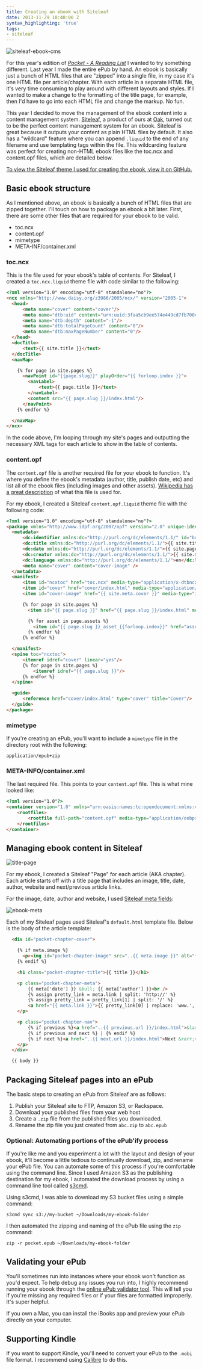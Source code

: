 ```yaml
---
title: Creating an ebook with Siteleaf
date: 2013-11-29 18:48:00 Z
syntax_highlighting: 'true'
tags:
- siteleaf
---
```


![siteleaf-ebook-cms](/uploads/siteleaf-ebook-cms.png)

For this year's edition of [*Pocket - A Reading List*](/downloads/pocket-ii) I wanted to try something different. Last year I made the entire ePub by hand. An ebook is basically just a bunch of HTML files that are "zipped" into a single file, in my case it's one HTML file per article/chapter. With each article in a separate HTML file, it's very time consuming to play around with different layouts and styles. If I wanted to make a change to the formatting of the title page, for example, then I'd have to go into each HTML file and change the markup. No fun.

This year I decided to move the management of the ebook content into a content management system. [Siteleaf](http://siteleaf.com), a product of ours at [Oak](http://oak.is), turned out to be the perfect content management system for an ebook. Siteleaf is great because it outputs your content as plain HTML files by default. It also has a "wildcard" feature where you can append `.liquid` to the end of any filename and use templating tags within the file. This wildcarding feature was perfect for creating non-HTML ebook files like the toc.ncx and content.opf files, which are detailed below.

[To view the Siteleaf theme I used for creating the ebook, view it on GitHub.](https://github.com/sawyerh/pocket-2013)

## Basic ebook structure

As I mentioned above, an ebook is basically a bunch of HTML files that are zipped together. I'll touch on how to package an ebook a bit later. First, there are some other files that are required for your ebook to be valid.

- toc.ncx
- content.opf
- mimetype
- META-INF/container.xml

### toc.ncx

This is the file used for your ebook's table of contents. For Siteleaf, I created a `toc.ncx.liquid` theme file with code similar to the following:

```html
<?xml version="1.0" encoding="utf-8" standalone="no"?>
<ncx xmlns="http://www.daisy.org/z3986/2005/ncx/" version="2005-1">
  <head>
      <meta name="cover" content="cover"/>
      <meta name="dtb:uid" content="urn:uuid:3faa5cb9ee574e449cd7fb700cac580d"/>
      <meta name="dtb:depth" content="-1"/>
      <meta name="dtb:totalPageCount" content="0"/>
      <meta name="dtb:maxPageNumber" content="0"/>
  </head>
  <docTitle>
      <text>{{ site.title }}</text>
  </docTitle>
  <navMap>

    {% for page in site.pages %}
      <navPoint id="{{page.slug}}" playOrder="{{ forloop.index }}">
        <navLabel>
            <text>{{ page.title }}</text>
        </navLabel>
        <content src="{{ page.slug }}/index.html"/>
      </navPoint>
    {% endfor %}

  </navMap>
</ncx>
```

In the code above, I'm looping through my site's pages and outputting the necessary XML tags for each article to show in the table of contents.

### content.opf

The `content.opf` file is another required file for your ebook to function. It's where you define the ebook's metadata (author, title, publish date, etc) and list all of the ebook files (including images and other assets). [Wikipedia has a great description](http://en.wikipedia.org/wiki/EPUB#Open_Packaging_Format_2.0.1) of what this file is used for.

For my ebook, I created a Siteleaf `content.opf.liquid` theme file with the following code:

```html
<?xml version="1.0" encoding="utf-8" standalone="no"?>
<package xmlns="http://www.idpf.org/2007/opf" version="2.0" unique-identifier="bookid">
  <metadata>
      <dc:identifier xmlns:dc="http://purl.org/dc/elements/1.1/" id="bookid">urn:uuid:3faa5cb9ee574e449cd7fb700cac580d</dc:identifier>
      <dc:title xmlns:dc="http://purl.org/dc/elements/1.1/">{{ site.title }}</dc:title>
      <dc:date xmlns:dc="http://purl.org/dc/elements/1.1/">{{ site.pages.last.date | date_to_xmlschema }}</dc:date>
      <dc:creator xmlns:dc="http://purl.org/dc/elements/1.1/">{{ site.meta.author }}</dc:creator>
      <dc:language xmlns:dc="http://purl.org/dc/elements/1.1/">en</dc:language>
      <meta name="cover" content="cover-image" />
  </metadata>
  <manifest>
      <item id="ncxtoc" href="toc.ncx" media-type="application/x-dtbncx+xml"/>
      <item id="cover" href="cover/index.html" media-type="application/xhtml+xml"/>
      <item id="cover-image" href="{{ site.meta.cover }}" media-type="image/jpeg"/>

      {% for page in site.pages %}
        <item id="{{ page.slug }}" href="{{ page.slug }}/index.html" media-type="application/xhtml+xml"/>

        {% for asset in page.assets %}
          <item id="{{ page.slug }}_asset_{{forloop.index}}" href="assets/{{ asset.filename }}" media-type="{{ asset.content_type }}"/>
        {% endfor %}
      {% endfor %}

  </manifest>
  <spine toc="ncxtoc">
      <itemref idref="cover" linear="yes"/>
      {% for page in site.pages %}
          <itemref idref="{{ page.slug }}"/>
      {% endfor %}
  </spine>

  <guide>
      <reference href="cover/index.html" type="cover" title="Cover"/>
  </guide>
</package>
```

### mimetype

If you're creating an ePub, you'll want to include a `mimetype` file in the directory root with the following:

`application/epub+zip`

### META-INFO/container.xml

The last required file. This points to your `content.opf` file. This is what mine looked like:

```html
<?xml version="1.0"?>
<container version="1.0" xmlns="urn:oasis:names:tc:opendocument:xmlns:container">
    <rootfiles>
        <rootfile full-path="content.opf" media-type="application/oebps-package+xml" />
    </rootfiles>
</container>
```

## Managing ebook content in Siteleaf

![title-page](/uploads/title-page.jpg)

For my ebook, I created a Siteleaf "Page" for each article (AKA chapter). Each article starts off with a title page that includes an image, title, date, author, website and next/previous article links.

For the image, date, author and website, I used [Siteleaf meta fields](http://www.siteleaf.com/blog/metadata-in-siteleaf/):

![ebook-meta](/uploads/ebook-meta.png)

Each of my Siteleaf pages used Siteleaf's `default.html` template file. Below is the body of the article template:

```html
  <div id="pocket-chapter-cover">

    {% if meta.image %}
      <p><img id="pocket-chapter-image" src="..{{ meta.image }}" alt="{{ title }}" /></p>
    {% endif %}

    <h1 class="pocket-chapter-title">{{ title }}</h1>

    <p class="pocket-chapter-meta">
        {{ meta['date'] }} &bull; {{ meta['author'] }}<br />
        {% assign pretty_link = meta.link | split: 'http://' %}
        {% assign pretty_link = pretty_link[1] | split: '/' %}
        <a href="{{ meta.link }}">{{ pretty_link[0] | replace: 'www.', '' }}</a>
    </p>

    <p class="pocket-chapter-nav">
        {% if previous %}<a href="..{{ previous.url }}/index.html">&larr; Prev</a>{% endif %}
        {% if previous and next %} | {% endif %}
        {% if next %}<a href="..{{ next.url }}/index.html">Next &rarr;</a>{% endif %}
    </p>
  </div>

  {{ body }}
```

## Packaging Siteleaf pages into an ePub

The basic steps to creating an ePub from Siteleaf are as follows:

1. Publish your Siteleaf site to FTP, Amazon S3, or Rackspace.
2. Download your published files from your web host
3. Create a `.zip` file from the published files you downloaded.
4. Rename the zip file you just created from `abc.zip` to `abc.epub`

### Optional: Automating portions of the ePub'ify process

If you're like me and you experiment a lot with the layout and design of your ebook, it'll become a little tedious to continually download, zip, and rename your ePub file. You can automate some of this process if you're comfortable using the command line. Since I used Amazon S3 as the publishing destination for my ebook, I automated the download process by using a command line tool called [s3cmd](http://s3tools.org/s3cmd).

Using s3cmd, I was able to download my S3 bucket files using a simple command:

`s3cmd sync s3://my-bucket ~/Downloads/my-ebook-folder`

I then automated the zipping and naming of the ePub file using the `zip` command:

`zip -r pocket.epub ~/Downloads/my-ebook-folder`

## Validating your ePub

You'll sometimes run into instances where your ebook won't function as you'd expect. To help debug any issues you run into, I highly recommend running your ebook through the [online ePub validator tool](http://validator.idpf.org). This will tell you if you're missing any required files or if your files are formatted improperly. It's super helpful.

If you own a Mac, you can install the iBooks app and preview your ePub directly on your computer.

## Supporting Kindle

If you want to support Kindle, you'll need to convert your ePub to the `.mobi` file format. I recommend using [Calibre](http://calibre-ebook.com) to do this.
